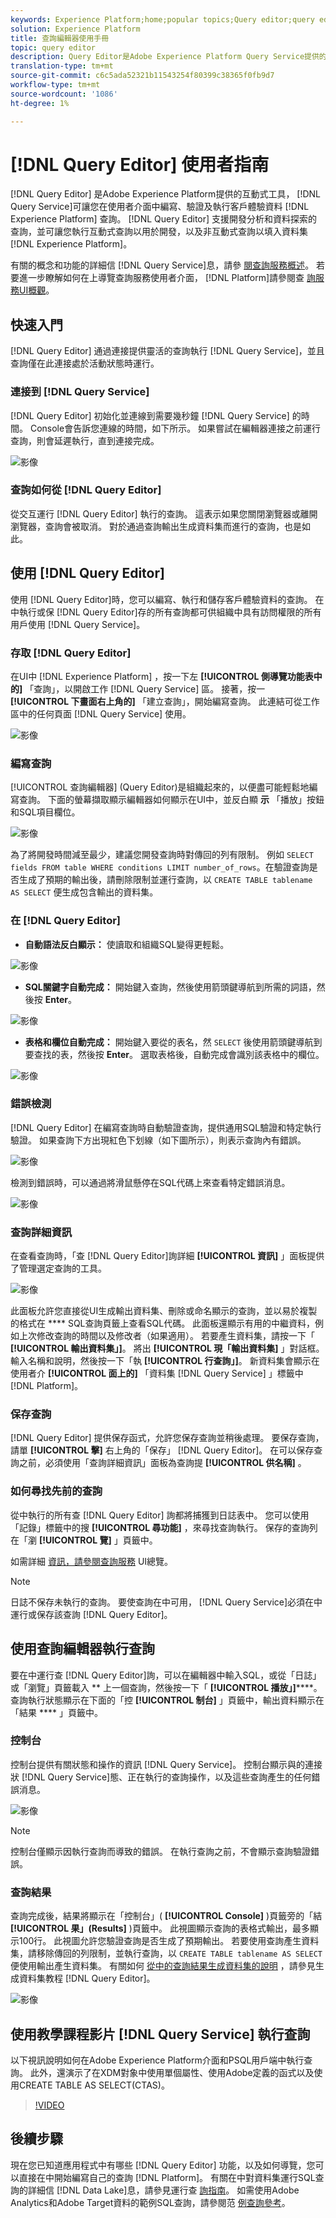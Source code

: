 ```yaml
---
keywords: Experience Platform;home;popular topics;Query editor;query editor
solution: Experience Platform
title: 查詢編輯器使用手冊
topic: query editor
description: Query Editor是Adobe Experience Platform Query Service提供的互動式工具，可讓您在Experience Platform使用者介面中編寫、驗證及執行客戶體驗資料查詢。 Query Editor支援開發分析和資料探索的查詢，並可讓您執行互動式查詢以用於開發，以及非互動式查詢以填入Experience Platform中的資料集。
translation-type: tm+mt
source-git-commit: c6c5ada52321b11543254f80399c38365f0fb9d7
workflow-type: tm+mt
source-wordcount: '1086'
ht-degree: 1%

---
```



# [!DNL Query Editor] 使用者指南

[!DNL Query Editor] 是Adobe Experience Platform提供的互動式工具， [!DNL Query Service]可讓您在使用者介面中編寫、驗證及執行客戶體驗資料 [!DNL Experience Platform] 查詢。 [!DNL Query Editor] 支援開發分析和資料探索的查詢，並可讓您執行互動式查詢以用於開發，以及非互動式查詢以填入資料集 [!DNL Experience Platform]。

有關的概念和功能的詳細信 [!DNL Query Service]息，請參 [閱查詢服務概述][query-service-overview]。 若要進一步瞭解如何在上導覽查詢服務使用者介面， [!DNL Platform]請參閱查 [詢服務UI概觀][query-service-ui]。

## 快速入門

[!DNL Query Editor] 通過連接提供靈活的查詢執行 [!DNL Query Service]，並且查詢僅在此連接處於活動狀態時運行。

### 連接到 [!DNL Query Service]

[!DNL Query Editor] 初始化並連線到需要幾秒鐘 [!DNL Query Service] 的時間。 Console會告訴您連線的時間，如下所示。 如果嘗試在編輯器連接之前運行查詢，則會延遲執行，直到連接完成。

![影像](../images/queries/query-editor-overview/initializing-connection.png)

### 查詢如何從 [!DNL Query Editor]

從交互運行 [!DNL Query Editor] 執行的查詢。 這表示如果您關閉瀏覽器或離開瀏覽器，查詢會被取消。 對於通過查詢輸出生成資料集而進行的查詢，也是如此。

## 使用 [!DNL Query Editor]

使用 [!DNL Query Editor]時，您可以編寫、執行和儲存客戶體驗資料的查詢。 在中執行或保 [!DNL Query Editor]存的所有查詢都可供組織中具有訪問權限的所有用戶使用 [!DNL Query Service]。

### 存取 [!DNL Query Editor]

在UI中 [!DNL Experience Platform] ，按一下左 **[!UICONTROL 側導覽功能表中的]** 「查詢」，以開啟工作 [!DNL Query Service] 區。 接著，按一 **[!UICONTROL 下畫面右上角的]** 「建立查詢」，開始編寫查詢。 此連結可從工作區中的任何頁面 [!DNL Query Service] 使用。

![影像](../images/queries/query-editor-overview/create-query.png)

### 編寫查詢

[!UICONTROL 查詢編輯器] (Query Editor)是組織起來的，以便盡可能輕鬆地編寫查詢。 下面的螢幕擷取顯示編輯器如何顯示在UI中，並反白顯 **示** 「播放」按鈕和SQL項目欄位。

![影像](../images/queries/query-editor-overview/editor.png)

為了將開發時間減至最少，建議您開發查詢時對傳回的列有限制。 例如 `SELECT fields FROM table WHERE conditions LIMIT number_of_rows`。在驗證查詢是否生成了預期的輸出後，請刪除限制並運行查詢，以 `CREATE TABLE tablename AS SELECT` 便生成包含輸出的資料集。

### 在 [!DNL Query Editor]

- **自動語法反白顯示：** 使讀取和組織SQL變得更輕鬆。

![影像](../images/queries/query-editor-overview/syntax-highlight.png)

- **SQL關鍵字自動完成：** 開始鍵入查詢，然後使用箭頭鍵導航到所需的詞語，然後按 **Enter**。

![影像](../images/queries/query-editor-overview/syntax-auto.png)

- **表格和欄位自動完成：** 開始鍵入要從的表名，然 `SELECT` 後使用箭頭鍵導航到要查找的表，然後按 **Enter**。 選取表格後，自動完成會識別該表格中的欄位。

![影像](../images/queries/query-editor-overview/tables-auto.png)

### 錯誤檢測

[!DNL Query Editor] 在編寫查詢時自動驗證查詢，提供通用SQL驗證和特定執行驗證。 如果查詢下方出現紅色下划線（如下圖所示），則表示查詢內有錯誤。

![影像](../images/queries/query-editor-overview/syntax-error-highlight.png)

檢測到錯誤時，可以通過將滑鼠懸停在SQL代碼上來查看特定錯誤消息。

![影像](../images/queries/query-editor-overview/linting-error.png)

### 查詢詳細資訊

在查看查詢時，「查 [!DNL Query Editor]詢詳細 **[!UICONTROL 資訊]** 」面板提供了管理選定查詢的工具。

![影像](../images/queries/query-editor-overview/query-details.png)

此面板允許您直接從UI生成輸出資料集、刪除或命名顯示的查詢，並以易於複製的格式在 **** SQL查詢頁籤上查看SQL代碼。 此面板還顯示有用的中繼資料，例如上次修改查詢的時間以及修改者（如果適用）。 若要產生資料集，請按一下「 **[!UICONTROL 輸出資料集」]**。 將出 **[!UICONTROL 現「輸出資料集]** 」對話框。 輸入名稱和說明，然後按一下「執 **[!UICONTROL 行查詢」]**。 新資料集會顯示在使用者介 **[!UICONTROL 面上的]** 「資料集 [!DNL Query Service] 」標籤中 [!DNL Platform]。

### 保存查詢

[!DNL Query Editor] 提供保存函式，允許您保存查詢並稍後處理。 要保存查詢，請單 **[!UICONTROL 擊]** 右上角的「保存」 [!DNL Query Editor]。 在可以保存查詢之前，必須使用「查詢詳細資訊」面板為查詢提 **[!UICONTROL 供名稱]** 。

### 如何尋找先前的查詢

從中執行的所有查 [!DNL Query Editor] 詢都將捕獲到日誌表中。 您可以使用「記錄」標籤中的搜 **[!UICONTROL 尋功能]** ，來尋找查詢執行。 保存的查詢列在「瀏 **[!UICONTROL 覽]** 」頁籤中。

如需詳細 [資訊，請參閱查詢服務][query-service-ui] UI總覽。

>[!NOTE]
>
>日誌不保存未執行的查詢。 要使查詢在中可用， [!DNL Query Service]必須在中運行或保存該查詢 [!DNL Query Editor]。

## 使用查詢編輯器執行查詢

要在中運行查 [!DNL Query Editor]詢，可以在編輯器中輸入SQL，或從「日誌」或「瀏覽」頁籤載入 ** 上一個查詢，然後按一下「 **[!UICONTROL 播放」]******。 查詢執行狀態顯示在下面的「控 **[!UICONTROL 制台]** 」頁籤中，輸出資料顯示在「結果 **** 」頁籤中。

### 控制台

控制台提供有關狀態和操作的資訊 [!DNL Query Service]。 控制台顯示與的連接狀 [!DNL Query Service]態、正在執行的查詢操作，以及這些查詢產生的任何錯誤消息。

![影像](../images/queries/query-editor-overview/console.png)

>[!NOTE]
>
>控制台僅顯示因執行查詢而導致的錯誤。 在執行查詢之前，不會顯示查詢驗證錯誤。

### 查詢結果

查詢完成後，結果將顯示在「控制台」( **[!UICONTROL Console]** )頁籤旁的「結 **[!UICONTROL 果」(Results]** )頁籤中。 此視圖顯示查詢的表格式輸出，最多顯示100行。 此視圖允許您驗證查詢是否生成了預期輸出。 若要使用查詢產生資料集，請移除傳回的列限制，並執行查詢，以 `CREATE TABLE tablename AS SELECT` 便使用輸出產生資料集。 有關如何 [從中的查詢結果生成資料集的說明][query-service-create-datasets] ，請參見生成資料集教程 [!DNL Query Editor]。

![影像](../images/queries/query-editor-overview/query-results.png)

## 使用教學課程影片 [!DNL Query Service] 執行查詢

以下視訊說明如何在Adobe Experience Platform介面和PSQL用戶端中執行查詢。 此外，還演示了在XDM對象中使用單個屬性、使用Adobe定義的函式以及使用CREATE TABLE AS SELECT(CTAS)。

>[!VIDEO](https://video.tv.adobe.com/v/29796?quality=12&learn=on)

## 後續步驟

現在您已知道應用程式中有哪些 [!DNL Query Editor] 功能，以及如何導覽，您可以直接在中開始編寫自己的查詢 [!DNL Platform]。 有關在中對資料集運行SQL查詢的詳細信 [!DNL Data Lake]息，請參見運行查 [詢指南][query-service-running-queries]。 如需使用Adobe Analytics和Adobe Target資料的範例SQL查詢，請參閱范 [例查詢參考][query-service-sample-queries]。

[query-service-overview]: ../home.md
[query-service-ui]: overview.md
[query-service-running-queries]: ../creating-queries/creating-queries.md
[query-service-sample-queries]: ../sample-queries/overview.md
[query-service-create-datasets]: ../creating-queries/create-datasets.md
